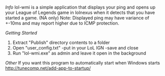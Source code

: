 _Info_
lol-wmi is a simple application that displays your ping and opens up your League of Legends game in lolnexus
when it detects that you have started a game. (NA only)
Note: Displayed ping may have variance of +-10ms and may report higher due to ICMP protection.

_Getting Started_
1. Extract "Publish" directory contents to a folder
2. Open "user_config.txt" 
	-put in your LoL IGN
	-save and close
3. Run "lol-wmi.exe" as admin and leave it open in the background

_Other_
If you want this program to automatically start when Windows starts
http://tunecomp.net/add-app-to-startup/

